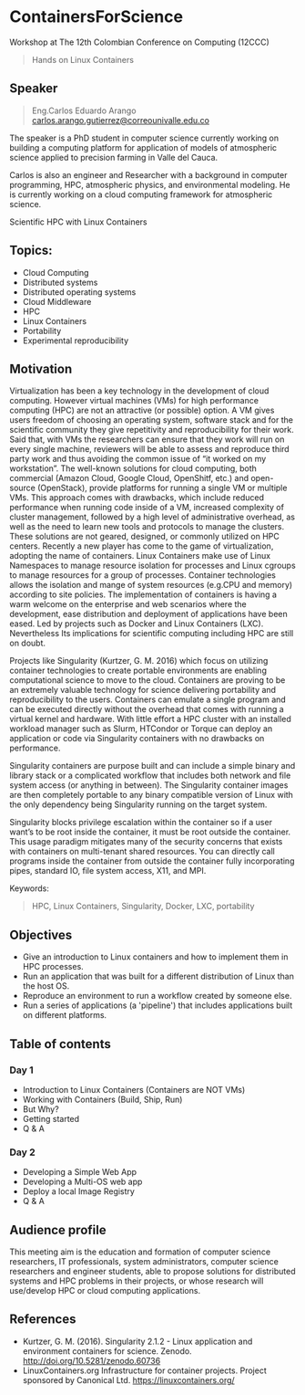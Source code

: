 # ContainersForScience
Workshop at The 12th Colombian Conference on Computing (12CCC)

>  Hands on Linux Containers

## Speaker
> Eng.Carlos Eduardo Arango
> carlos.arango.gutierrez@correounivalle.edu.co

The speaker is a PhD student in computer science currently working on building a computing platform for application of models of atmospheric science applied to precision farming in Valle del Cauca.

Carlos is also an engineer and Researcher with a background in computer programming, HPC, atmospheric physics, and environmental modeling. He is currently working on a cloud computing framework for atmospheric science.

Scientific HPC with Linux Containers

## Topics:
  -  Cloud Computing
  -  Distributed systems
  -  Distributed operating systems
  -  Cloud Middleware
  -  HPC
  -  Linux Containers
  -  Portability
  -  Experimental reproducibility

## Motivation
Virtualization has been a key technology in the development of  cloud computing.  However virtual machines (VMs) for high performance computing (HPC) are not an attractive (or possible) option. A VM gives users freedom of choosing an operating system, software stack and for the scientific community they give repetitivity and reproducibility for their work. Said that, with VMs the researchers can ensure that they work will run on every single machine, reviewers will be able to assess and reproduce third party work and thus avoiding the common issue of “it worked on my workstation”.
The well-known solutions for cloud computing, both commercial (Amazon Cloud, Google Cloud, OpenShitf, etc.) and open-source (OpenStack), provide platforms for running a single VM or  multiple VMs. This approach comes with drawbacks, which include reduced performance when running code inside of a VM, increased complexity of cluster management, followed by a high level of administrative overhead, as well as the need to learn new tools and protocols to manage the clusters. These solutions are not geared, designed, or commonly utilized on HPC centers.
Recently a new player has come to the game of virtualization, adopting the name of containers. Linux Containers make use of Linux Namespaces to manage resource isolation for processes and Linux cgroups to manage resources for a group of processes. Container technologies allows the isolation and mange of system resources (e.g.CPU and memory) according to site policies.
The implementation of containers is having a warm welcome on the enterprise and web scenarios where the development, ease distribution and deployment of applications have been eased. Led by projects such as Docker and Linux Containers (LXC). Nevertheless Its implications for scientific computing including HPC are still on doubt.

Projects like Singularity (Kurtzer, G. M. 2016) which focus on utilizing container technologies to create portable environments are enabling computational science to move to the cloud. Containers are proving to be an extremely valuable technology for science delivering portability and reproducibility to the users. Containers can emulate a single program and can be executed directly without the overhead that comes with running a virtual kernel and hardware. With little effort a HPC cluster with an installed workload manager such as Slurm, HTCondor or Torque can deploy  an application or code via Singularity containers with no drawbacks on performance.  

Singularity containers are purpose built and can include a simple binary and library stack or a complicated workflow that includes both network and file system access (or anything in between). The Singularity container images are then completely portable to any binary compatible version of Linux with the only dependency being Singularity running on the target system.

Singularity blocks privilege escalation within the container so if a user want’s to be root inside the container, it must be root outside the container. This usage paradigm mitigates many of the security concerns that exists with containers on multi-tenant shared resources. You can directly call programs inside the container from outside the container fully incorporating pipes, standard IO, file system access, X11, and MPI.

Keywords:
> HPC, Linux Containers, Singularity, Docker, LXC, portability

## Objectives
 - Give an introduction to Linux containers and how to implement them in HPC processes.
 - Run an application that was built for a different distribution of Linux than the host OS.
 - Reproduce an environment to run a workflow created by someone else.
 - Run a series of applications (a 'pipeline') that includes applications built on different platforms.

## Table of contents
### Day 1
 - Introduction to Linux Containers  (Containers are NOT VMs)
 - Working with Containers (Build, Ship, Run)
 - But Why?
 - Getting started
 - Q & A

### Day 2

 - Developing a Simple Web App
 - Developing a Multi-OS web app
 - Deploy a local Image Registry
 - Q & A

## Audience profile
This meeting aim is the education and formation of computer science researchers, IT professionals, system administrators, computer science researchers and engineer students, able to propose solutions for distributed systems and HPC problems in their projects, or whose research will use/develop HPC or cloud computing applications.


## References
 - Kurtzer, G. M. (2016). Singularity 2.1.2 - Linux application and environment containers for science. Zenodo. http://doi.org/10.5281/zenodo.60736
 - LinuxContainers.org Infrastructure for container projects. Project sponsored by Canonical Ltd. https://linuxcontainers.org/
